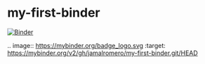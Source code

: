 # my-first-binder

[![Binder](https://mybinder.org/badge_logo.svg)](https://mybinder.org/v2/gh/jamalromero/my-first-binder.git/HEAD)

.. image:: https://mybinder.org/badge_logo.svg
 :target: https://mybinder.org/v2/gh/jamalromero/my-first-binder.git/HEAD
